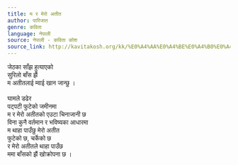 ```yaml
---
title: म र मेरो अतीत
author: पारिजात
genre: कविता
language: नेपाली
source: नेपाली - कविता कोश
source_link: http://kavitakosh.org/kk/%E0%A4%AA%E0%A4%BE%E0%A4%B0%E0%A4%BF%E0%A4%9C%E0%A4%BE%E0%A4%A4
---
```


जेठका साँझ हुत्याएको  
सुरिलो बाँस झैं  
म अतीतलाई म्वाई खान जान्छु ।  
   
घामले डढेर  
पट्पटी फुटेको जमीनमा  
म र मेरो अतीतको एउटा चिनाजानी छ  
विना कुनै वर्तमान र भविष्यका आधारमा  
म थाहा पाउँछु मेरो अतीत  
फुटेको छ, चर्केको छ  
र मेरो अतीतले थाहा पाउँछ  
ममा बाँसको झैं खोक्रोपना छ ।

